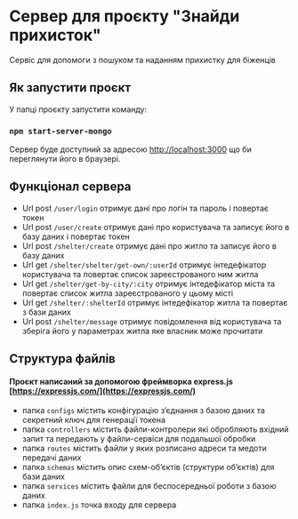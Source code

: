 # Сервер для проєкту "Знайди прихисток"
Сервіс для допомоги з пошуком та наданням прихистку для біженців

## Як запустити проєкт

У папці проєкту запустити команду:

### `npm start-server-mongo`

Сервер буде доступний за адресою [http://localhost:3000](http://localhost:3000) що би переглянути його в браузері.

## Функціонал сервера

- Url post `/user/login` отримує дані про логін та пароль і повертає токен
- Url post `/user/create` отримує дані про користувача та записує його в базу даних і повертає токен
- Url post `/shelter/create` отримує дані про житло та записує його в базу даних
- Url get `/shelter/shelter/get-own/:userId` отримує інтедефікатор користувача та повертає список зареєстрованого ним житла
- Url get `/shelter/get-by-city/:city` отримує інтедефікатор міста та повертає список житла зареєстрованого у цьому місті
- Url get `/shelter/:shelterId` отримує інтедефікатор житла та повертає з бази даних
- Url post `/shelter/message` отримує повідомлення від користувача та зберіга його у параметрах житла яке власник може прочитати
## Структура файлів

#### Проєкт написаний за допомогою фреймворка express.js [https://expressjs.com/](https://expressjs.com/)
- папка `configs` містить конфігурацію зʼєднання з базою даних та секретний ключ для генерації токена
- папка `controllers` містить файли-контролери які обробляють вхідний запит та передають у файли-сервіси для подальшої обробки
- папка `routes` містить файли у яких розписано адреси та медоти передачі даних
- папка `schemas` містить опис схем-обʼєктів (структури обʼєктів) для бази даних
- папка `services` містить файли для беспосередньої роботи з базою даних
- папка `index.js` точка входу для сервера
